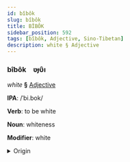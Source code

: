 ```yaml
---
id: bîbôk
slug: bîbôk
title: BÎBÔK
sidebar_position: 592
tags: [bîbôk, Adjective, Sino-Tibetan]
description: white § Adjective
---
```


### bîbôk&emsp;<span kind="abugida">ʋɟʋ̑ı</span>

*white* **§** [Adjective](../../tags/Adjective)

**IPA**: /ˈbi.bok/

**Verb**: to be white

**Noun**: whiteness

**Modifier**: white

<details>
    <summary>Origin</summary>
    Atong পিবোক pibok /pibok/<br/>
    <em>Sino-Tibetan Language Family</em>
</details>